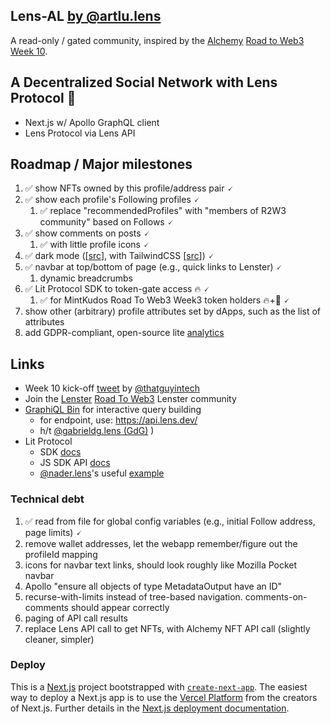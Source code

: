 ## Lens-AL [by @artlu.lens](https://lenster.xyz/u/artlu.lens)

A read-only / gated community, inspired by the [Alchemy](https://www.alchemy.com/) [Road to Web3](https://docs.alchemy.com/alchemy/road-to-web3/welcome-to-the-road-to-web3) [Week 10](https://docs.alchemy.com/alchemy/road-to-web3/weekly-learning-challenges/10.-how-to-create-a-decentralized-twitter-with-lens-protocol).

## A Decentralized Social Network with Lens Protocol 🌿

- Next.js w/ Apollo GraphQL client
- Lens Protocol via Lens API

## Roadmap / Major milestones

1. ✅ show NFTs owned by this profile/address pair 🗸
2. ✅ show each profile's Following profiles 🗸
      1. ✅ replace "recommendedProfiles" with "members of R2W3 community" based on Follows 🗸
3. ✅ show comments on posts 🗸
   1. ✅ with little profile icons 🗸
4. ✅ dark mode ([[src](https://blog.logrocket.com/dark-mode-in-react-an-in-depth-guide/)], with TailwindCSS [[src](https://nextjsdev.com/add-dark-mode-in-nextjs-app-using-tailwind-css-dark-mode/)]) 🗸
5. ✅ navbar at top/bottom of page (e.g., quick links to Lenster) 🗸
   1. dynamic breadcrumbs
6. ✅ Lit Protocol SDK to token-gate access 🔥 🗸
   1. ✅ for MintKudos Road To Web3 Week3 token holders 🔥+🎉 🗸
7. show other (arbitrary) profile attributes set by dApps, such as the list of attributes
8. add GDPR-compliant, open-source lite [analytics](https://umami.is/)

## Links
* Week 10 kick-off [tweet](https://twitter.com/thatguyintech/status/1547585019983499268) by [@thatguyintech](https://twitter.com/thatguyintech)
* Join the [Lenster](https://lenster.xyz) [Road To Web3](https://lenster.xyz/communities/0x25c4-0x0c) Lenster community
* [GraphiQL Bin](https://graphiqlbin.com/) for interactive query building
  * for endpoint, use: https://api.lens.dev/
  * h/t [@gabrieldg.lens (GdG)](https://lenster.xyz/u/gabrieldg.lens)
)
* Lit Protocol
  * SDK [docs](https://developer.litprotocol.com/SDK/intro)
  * JS SDK API [docs](https://lit-protocol.github.io/lit-js-sdk/api_docs_html/index.html)
  * [@nader.lens](https://lenster.xyz/u/nader.lens)'s useful [example](https://github.com/dabit3/nextjs-lit-token-gating)

### Technical debt
1. ✅ read from file for global config variables (e.g., initial Follow address, page limits) 🗸
2. remove wallet addresses, let the webapp remember/figure out the profileId mapping
3. icons for navbar text links, should look roughly like Mozilla Pocket navbar
4. Apollo "ensure all objects of type MetadataOutput have an ID"
5. recurse-with-limits instead of tree-based navigation. comments-on-comments should appear correctly
6. paging of API call results
7. replace Lens API call to get NFTs, with Alchemy NFT API call (slightly cleaner, simpler)

### Deploy

This is a [Next.js](https://nextjs.org/) project bootstrapped with [`create-next-app`](https://github.com/vercel/next.js/tree/canary/packages/create-next-app). The easiest way to deploy a Next.js app is to use the [Vercel Platform](https://vercel.com/new?utm_medium=default-template&filter=next.js&utm_source=create-next-app&utm_campaign=create-next-app-readme) from the creators of Next.js. Further details in the [Next.js deployment documentation](https://nextjs.org/docs/deployment).

